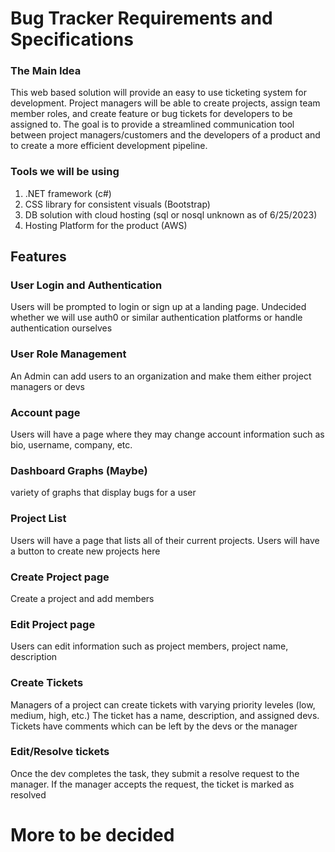  # Bug Tracker Requirements and Specifications 

 ### The Main Idea

This web based solution will provide an easy to use ticketing system for development. Project managers will be able to create projects, assign team member roles, and create feature or bug tickets for developers to be assigned to. The goal is to provide a streamlined communication tool between project managers/customers and the developers of a product and to create a more efficient development pipeline.

### Tools we will be using

1. .NET framework (c#)
2. CSS library for consistent visuals (Bootstrap)
3. DB solution with cloud hosting (sql or nosql unknown as of 6/25/2023)
4. Hosting Platform for the product (AWS)

## Features

### User Login and Authentication
Users will be prompted to login or sign up at a landing page. Undecided whether we will use auth0 or similar authentication platforms or handle authentication ourselves

### User Role Management
An Admin can add users to an organization and make them either project managers or devs

### Account page
Users will have a page where they may change account information such as bio, username, company, etc.

### Dashboard Graphs (Maybe)
variety of graphs that display bugs for a user

### Project List
Users will have a page that lists all of their current projects. Users will have a button to create new projects here

### Create Project page
Create a project and add members

### Edit Project page
Users can edit information such as project members, project name, description

### Create Tickets
Managers of a project can create tickets with varying priority leveles (low, medium, high, etc.) The ticket has a name, description, and assigned devs. Tickets have comments which can be left by the devs or the manager

### Edit/Resolve tickets
Once the dev completes the task, they submit a resolve request to the manager. If the manager accepts the request, the ticket is marked as resolved

# More to be decided
